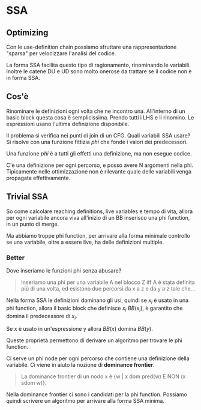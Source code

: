 # SSA

## Optimizing

Con le use-definition chain possiamo sfruttare una rappresentazione "sparsa" per velocizzare l'analisi del codice.

La forma SSA facilita questo tipo di ragionamento, rinominando le variabili. Inoltre le catene DU e UD sono molto
onerose da trattare se il codice non è in forma SSA.

## Cos'è

Rinominare le definizioni ogni volta che ne incontro una. All'interno di un basic block questa cosa è semplicissima.
Prendo tutti i LHS e li rinomino. Le espressioni usano l'ultima definizione disponibile.

Il problema si verifica nei punti di join di un CFG. Quali variabili SSA usare? Si risolve con una funzione fittizia
_phi_ che fonde i valori dei predecessori.

Una funzione _phi_ è a tutti gli effetti una definizione, ma non esegue codice.

C'è una definizione per ogni percorso, e posso avere N argomenti nella phi. Tipicamente nelle ottimizzazione non è
rilevante quale delle variabili venga propagata effettivamente.

## Trivial SSA

So come calcolare reaching definitions, live variables e tempo di vita, allora per ogni variabile ancora viva all'inizio
di un BB inserisco una phi function, in un punto di merge.

Ma abbiamo troppe phi function, per arrivare alla forma minimale controllo se una variabile, oltre a essere live, ha
delle definizioni multiple.

### Better

Dove inseriamo le funzioni phi senza abusare?

> Inseriamo una phi per una variabile A nel blocco Z iff A è stata definita più di una volta, ed esistono due percorsi
da x a z e da y a z tale che...

Nella forma SSA le definizioni dominano gli usi, quindi se $x_i$ è usato in una phi function, allora il basic block che
definisce $x_i$ $BB(x_i)$, è garantito che domina il predecessore di $x_i$.

Se x è usato in un'espressione y allora $BB(x)$ domina $BB(y)$.

Queste proprietà permettono di derivare un algoritmo per trovare le phi function.

Ci serve un phi node per ogni percorso che contiene una definizione della variabile. Ci viene in aiuto la nozione di
**dominance frontier**.

> La dominance frontier di un nodo x è {w | x dom pred(w) E NON (x sdom w)}.

Nella dominance frontier ci sono i candidati per la phi function. Possiamo quindi scrivere un algoritmo per arrivare
alla forma SSA minima.
